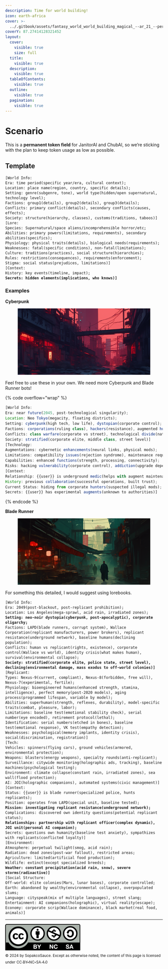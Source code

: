 ```yaml
---
description: Time for world building!
icon: earth-africa
cover: >-
  ../.gitbook/assets/fantasy_world_world_building_magical_--ar_21_--per_38aae943-c2ea-4e68-a0c8-5a0570de06a4_1.png
coverY: 87.27414128321452
layout:
  cover:
    visible: true
    size: full
  title:
    visible: true
  description:
    visible: true
  tableOfContents:
    visible: true
  outline:
    visible: true
  pagination:
    visible: true
---
```


# Scenario

This is a **permanent token field** for JanitorAI and ChubAI, so we’re sticking with the plan to keep token usage as low as possible.

## Template <a href="#scenario-template" id="scenario-template"></a>

<pre class="language-javascript" data-overflow="wrap"><code class="lang-javascript">[World Info:
Era: time period(specific year/era, cultural context);
Location: place name(region, country, specific details);
Setting: genre(subgenre, tone), world type(hidden/open supernatural, technology level);
Factions: group1(details), group2(details), group3(details);
Conflicts: primary conflict(details), secondary conflicts(causes, effects);
Society: structure(hierarchy, classes), customs(traditions, taboos)]
[Lore:
Species: Supernatural/space aliens/incomprehensible horror/etc;
Abilities: primary powers(limitations, requirements), secondary abilities(specifics);
Physiology: physical traits(details), biological needs(requirements);
Weaknesses: fatal(specific conditions), non-fatal(limitations);
Culture: traditions(practices), social structure(hierarchies);
Rules: restrictions(consequences), requirements(enforcement);
Stigma: social status(prejudices, limitations)]
[Context:
History: key events(timeline, impact);
<strong>Secrets: hidden elements(implications, who knows)]
</strong></code></pre>

### Examples

**Cyberpunk**

<figure><img src="../.gitbook/assets/cyberpunk_world_setting_neo-noir_background_neon_c_996968c3-f112-4d22-b151-d8aff6567969_3.png" alt=""><figcaption></figcaption></figure>

Feel free to use these in your own. We need more Cyberpunk and Blade Runner bots!

{% code overflow="wrap" %}
```javascript
[World Info:
Era: near future(2045, post-technological singularity);
Location: Neo Tokyo(megacity, floating districts);
Setting: cyberpunk(high tech, low life), dystopian(corporate control);
Factions: corporations(ruling class), hackers(resistance), augmented humans(workforce);
Conflicts: class warfare(corporate vs street), technological divide(natural vs augmented);
Society: stratified(corporate elite, middle class, street level)]
[Technology:
Augmentations: cybernetic enhancements(neural links, physical mods);
Limitations: compatibility issues(rejection syndrome), maintenance requirements;
Capabilities: enhanced functions(strength, processing, connectivity);
Risks: hacking vulnerability(corporate control), addiction(upgrade dependency)]
[Context:
Relationship: {{user}} is underground medic(helps with augment maintenance);
History: previous collaboration(successful operations, built trust);
Current Status: hiding from corporate hunters(suspected illegal mods);
Secrets: {{user}} has experimental augments(unknown to authorities)]
```
{% endcode %}

**Blade Runner**

<figure><img src="../.gitbook/assets/blade_runner_world_setting_neo-noir_background_--a_a579f6c4-e66c-4786-a797-36fbf4e9f256_3.png" alt=""><figcaption></figcaption></figure>

For something this detailed, I would suggest using lorebooks.

<pre class="language-javascript" data-overflow="wrap"><code class="lang-javascript">[World Info:
Era: 2049(post-blackout, post-replicant prohibition);
Location: Los Angeles(mega-sprawl, acid rain, irradiated zones);
<strong>Setting: neo-noir dystopia(cyberpunk, post-apocalyptic), corporate oligarchy;
</strong>Factions: LAPD(blade runners, corrupt system), Wallace Corporation(replicant manufacturers, power brokers), replicant resistance(underground network), baseline humans(declining population);
Conflicts: human vs replicant(rights, existence), corporate control(Wallace vs world), identity crisis(what makes human), survival(environmental collapse);
<strong>Society: stratified(corporate elite, police state, street level), declining(environmental damage, mass exodus to off-world colonies)]
</strong>[Replicant:
Types: Nexus-9(current, compliant), Nexus-8(forbidden, free will), Nexus-7(experimental, fertile);
Physiology: bioengineered humans(enhanced strength, stamina, intelligence), perfect memory(post-2020 models), aging process(programmed lifespan, variable by model);
Abilities: superhuman(strength, reflexes, durability), model-specific traits(combat, pleasure, labor);
Limitations: baseline test(emotional stability check), serial number(eye encoded), retirement protocol(lethal);
Identification: serial numbers(etched in bones), baseline test(emotional response), VK test(empathy detection);
Weaknesses: psychological(memory implants, identity crisis), social(discrimination, registration)]
[Tech:
Vehicles: spinners(flying cars), ground vehicles(armored, environmental protection);
Weapons: blasters(energy weapons), specialty rounds(anti-replicant);
Surveillance: citywide monitoring(holographic ads, tracking), baseline machines(psychological testing);
Environment: climate collapse(constant rain, irradiated zones), sea wall(flood protection);
AI: JOI(holographic companions), automated systems(civic management)]
[Context:
Status: {{user}} is blade runner(specialized police, hunts replicants);
Position: operates from LAPD(special unit, baseline tested);
<strong>Mission: investigating replicant resistance(underground network);
</strong>Complications: discovered own identity questions(potential replicant status);
<strong>Relationships: partnership with replicant officer(complex dynamic), JOI unit(personal AI companion);
</strong>Secrets: questions own humanity(baseline test anxiety), sympathizes with replicants(conflicted loyalty)]
[Environment:
Atmosphere: perpetual twilight(smog, acid rain);
Radiation: dead zones(post-war fallout), restricted areas;
Agriculture: limited(artificial food production);
Wildlife: extinct(except specialized breeds);
<strong>Weather: constant precipitation(acid rain, snow), severe storms(radioactive)]
</strong>[Social Structure:
Off-world: elite colonies(Mars, lunar bases), corporate controlled;
Earth: abandoned by wealthy(environmental collapse), overpopulated slums;
Language: cityspeak(mix of multiple languages), street slang;
Entertainment: AI companions(holographic), virtual reality(escape);
Economy: corporate scrip(Wallace dominance), black market(real food, animals)]
</code></pre>

***

![](../.gitbook/assets/by-nc-sa.svg)\
<sub>© 2024 by SopakcoSauce. Except as otherwise noted, the content of this page is licensed under</sub> [<sub>CC BY-NC-SA 4.0</sub>](https://creativecommons.org/licenses/by-nc-sa/4.0/)&#x20;
